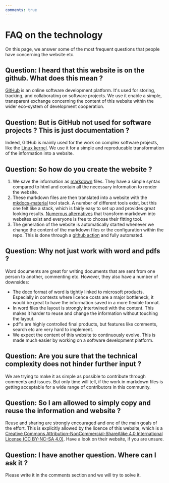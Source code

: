 ```yaml
---
comments: true
---
```


# FAQ on the technology

On this page, we answer some of the most frequent questions that people have concerning the website etc.

## Question: I heard that this website is on the github. What does this mean ?

[GitHub](https://github.com/) is an online software development platform. It's used for storing, tracking, and collaborating on software projects. We use it enable a simple, transparent exchange concerning the content of this website within the wider eco-system of development cooperation.

## Question: But is GitHub not used for software projects ? This is just documentation ?

Indeed, GitHub is mainly used for the work on complex software projects, like the [Linux kernel](https://github.com/torvalds/linux). We use it for a simple and reproducable transformation of the information into a website.

## Question: So how do you create the website ?

1. We save the information as [markdown](https://docs.github.com/en/get-started/writing-on-github/getting-started-with-writing-and-formatting-on-github/basic-writing-and-formatting-syntax) files. They have a simple syntax compared to html and contain all the necessary information to render the website. 
2. These markdown files are then translated into a website with the [mkdocs-material](https://squidfunk.github.io/mkdocs-material/) tool stack. A number of different tools exist, but this one felt like a stack, which is fairly easy to set up and provides great looking results. [Numerous alternatives](https://jamstack.org/generators/) that transform markdown into websites exist and everyone is free to choose their fitting tool.
3. The generation of the website is automatically started whenever we change the content of the markdown files or the configuration within the repo. This is done through a [github action](https://github.com/features/actions) and fully automated.

## Question: Why not just work with word and pdfs ?

Word documents are great for writing documents that are sent from one person to another, commenting etc. However, they also have a number of downsides:

- The docx format of word is tightly linked to microsoft products. Especially in contexts where licence costs are a major bottleneck, it would be great to have the information saved in a more flexible format.
- In word files the layout is strongly intertwined with the content. This makes it harder to reuse and change the information without touching the layout.
- pdf's are highly controlled final products, but features like comments, search etc are very hard to implement. 
- We expect the content of this website to continuously evolve. This is made much easier by working on a software development platform.

## Question: Are you sure that the technical complexity does not hinder further input ?

We are trying to make it as simple as possible to contribute through comments and issues. But only time will tell, if the work in markdown files is getting acceptable for a wide range of contributors in this community.

## Question: So I am allowed to simply copy and reuse the information and website ?

Reuse and sharing are strongly encouraged and one of the main goals of the effort. This is explicitly allowed by the licence of this website, which is a [Creative Commons Attribution-NonCommercial-ShareAlike 4.0 International License (CC BY-NC-SA 4.0)](https://creativecommons.org/licenses/by-nc-sa/4.0/). Have a look on their website, if you are unsure.

## Question: I have another question. Where can I ask it ?

Please write it in the comments section and we will try to solve it.
